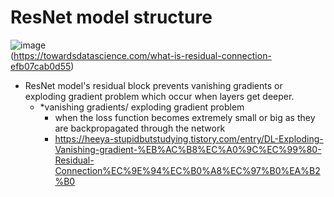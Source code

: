 # ResNet model structure
![image](https://github.com/youngmin-jin/practice/assets/135728064/ab6627de-f749-436f-8b2d-deb8e8409ceb) <br/>
(https://towardsdatascience.com/what-is-residual-connection-efb07cab0d55)

- ResNet model's residual block prevents vanishing gradients or exploding gradient problem which occur when layers get deeper. 
  - *vanishing gradients/ exploding gradient problem
    - when the loss function becomes extremely small or big as they are backpropagated through the network
    - https://heeya-stupidbutstudying.tistory.com/entry/DL-Exploding-Vanishing-gradient-%EB%AC%B8%EC%A0%9C%EC%99%80-Residual-Connection%EC%9E%94%EC%B0%A8%EC%97%B0%EA%B2%B0
